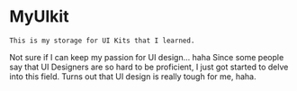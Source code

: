 # MyUIkit
``This is my storage for UI Kits that I learned.``

Not sure if I can keep my passion for UI design... haha
Since some people say that UI Designers are so hard to be proficient,
I just got started to delve into this field.
Turns out that UI design is really tough for me, haha.
